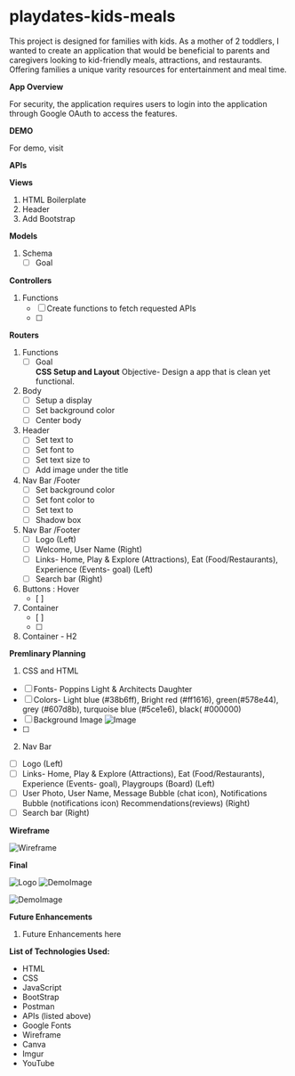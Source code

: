 # playdates-kids-meals

This project is designed for families with kids. As a mother of 2 toddlers, I wanted to create an application that would be beneficial to parents and caregivers looking to kid-friendly meals, attractions, and restaurants. Offering families a unique varity resources for entertainment and meal time.  

__App Overview__

For security, the application requires users to login into the application through Google OAuth to access the  features. 

__DEMO__

For demo, visit 

__APIs__



__Views__
1. HTML Boilerplate
2. Header
3. Add Bootstrap 
   
__Models__
1. Schema
   - [ ] Goal

__Controllers__
1. Functions
   - [ ] Create functions to fetch requested APIs
   - [ ] 
__Routers__
1. Functions
   -[ ] Goal  
__CSS Setup and Layout__
Objective- Design a app that is clean yet functional.
1. Body
   - [   ] Setup a  display
   - [  ] Set background color 
   - [  ] Center body 
2.  Header
    - [  ] Set text to
    - [  ] Set font to 
    - [  ] Set text size to
    - [  ] Add image under the title
3. Nav Bar /Footer
   - [ ] Set background color 
   - [ ] Set font color to 
   - [ ] Set text to 
   - [ ] Shadow box
4. Nav Bar /Footer
   - [ ] Logo (Left)
   - [ ] Welcome, User Name (Right)
   - [ ] Links- Home, Play & Explore (Attractions), Eat (Food/Restaurants), Experience (Events- goal) (Left)
   - [ ] Search bar (Right)
5. Buttons : Hover
   - [ ] 
6. Container
   - [ ] 
   - [ ] 
7. Container - H2



__Premlinary Planning__
 1. CSS and HTML
   - [  ] Fonts- Poppins Light & Architects Daughter
   - [ ]  Colors- Light blue (#38b6ff), Bright red (#ff1616), green(#578e44), grey (#607d8b), turquoise blue (#5ce1e6), black( #000000)
   - [ ]  Background Image ![Image]()
   - [ ]  
 2. Nav Bar 
   - [ ] Logo (Left)
   - [ ] Links- Home, Play & Explore (Attractions), Eat (Food/Restaurants), Experience (Events- goal), Playgroups (Board) (Left)
   - [ ] User Photo, User Name, Message Bubble (chat icon), Notifications Bubble (notifications icon) Recommendations(reviews) (Right)
   - [ ] Search bar (Right) 

__Wireframe__

![Wireframe](url)



__Final__

![Logo](url)
![DemoImage](url)

![DemoImage](url)


__Future Enhancements__

1. Future Enhancements here

   

__List of Technologies Used:__
- HTML
- CSS
- JavaScript
- BootStrap
- Postman
- APIs (listed above)
- Google Fonts
- Wireframe
- Canva
- Imgur
- YouTube
